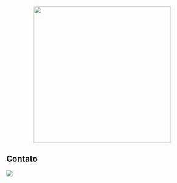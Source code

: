 <div align="center" >
    <img src="https://i.ibb.co/RCX0SMt/code-png.png" height="360em" />
</div>
<!--
```javascript
const redfire314 = {
    name: 'Leandro Araújo',
    role: 'Front-end Developer',
    location: 'Brazil',
    languages: ['pt-BR', 'en-US'],
    skills: {
        frontEnd: ['HTML', 'CSS', 'JavaScript', 'ReactJS'],
        backEnd: ['Node.js', 'Express'],
        database: ['MySQL', 'MongoDB']
    }
}
```
-->
<!--
    <div align="center">
       <img height="180em" src="https://github-readme-stats.vercel.app/api?username=redfire314&show_icons=true&theme=react&include_all_commits=true&count_private=true&locale=pt-br" />
       <img height="180em" src="https://github-readme-stats.vercel.app/api/top-langs/?username=redfire314&langs_count=3&theme=react&locale=pt-br" />
    </div>
-->

## Contato
<a href="https://www.linkedin.com/in/leandroaraujowm/" target="_blank"><img src="https://img.shields.io/badge/LinkedIn-0077B5?style=for-the-badge&logo=linkedin&logoColor=white"></a>
